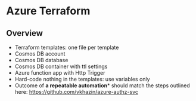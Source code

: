 # Azure Terraform

## Overview

* Terraform templates: one file per template
* Cosmos DB account
* Cosmos DB database
* Cosmos DB container with ttl settings
* Azure function app with Http Trigger
* Hard-code nothing in the templates: use variables only
* Outcome of **a repeatable automation*** should match the steps outlined here: https://github.com/vkhazin/azure-authz-svc
